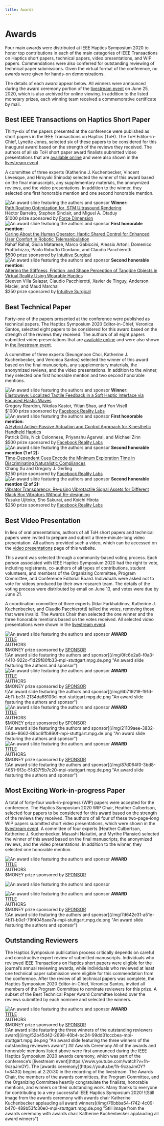 ```yaml
---
title: Awards
---
```

# Awards
Four main awards were distributed at IEEE Haptics Symposium 2020 to honor top contributions in each of the main categories of IEEE Transactions on Haptics short papers, technical papers, video presentations, and WIP papers. Commendations were also conferred for outstanding reviewing of technical paper submissions.  Given the virtual format of the conference, no awards were given for hands-on demonstrations.  

The details of each award appear below.  All winners were announced during the award ceremony portion of the [livestream event](https://www.youtube.com/watch?v=1h-9czaJmOY) on June 25, 2020, which is also archived for online viewing.  In addition to the listed monetary prizes, each winning team received a commemorative certificate by mail.


## Best IEEE Transactions on Haptics Short Paper
Thirty-six of the papers presented at the conference were published as short papers in the IEEE Transactions on Haptics (ToH).  The ToH Editor-in-Chief, Lynette Jones, selected six of these papers to be considered for this inaugural award based on the strength of the reviews they received.  The authors of all six ToH short paper award finalists submitted video presentations that are [available online](https://2020.hapticssymposium.org/program/video-presentations/) and were also shown in the [livestream event](https://www.youtube.com/watch?v=1h-9czaJmOY).

A committee of three experts (Katherine J. Kuchenbecker, Vincent Lévesque, and Hiroyuki Shinoda) selected the winner of this award based on the final manuscripts, any supplementary materials, the anonymized reviews, and the video presentations.  In addition to the winner, they selected one first honorable mention and one second honorable mention.

<div class="w-100 center mw6 pa3 mb1">
<img class="0 ma3" src="/img/95abdaed-3dba-4e07-ad7d-a6418049430a-mpi-stuttgart.mpg.de.png" alt="An award slide featuring the authors and sponsor" />
<strong>Winner:</strong><br><a href="https://doi.org/10.1109/TOH.2019.2963647">Path Routing Optimization for  STM Ultrasound Rendering</a><br>Héctor Barreiro, Stephen Sinclair, and Miguel A. Otaduy <br>$1000 prize sponsored by <a href="http://www.forcedimension.com">Force Dimension</a>
</div>


<div class="w-100 center mw6 pa3 mb1">
<img class="0 ma3" src="/img/db1d82d4-45cb-4098-8466-d54c77419b13-mpi-stuttgart.mpg.de.png" alt="An award slide featuring the authors and sponsor" />
<strong>First honorable mention:</strong><br><a href="https://doi.org/10.1109/TOH.2020.2969662">Caring About the Human Operator: Haptic Shared Control for Enhanced User Comfort in Robotic Telemanipulation</a><br>Rahaf Rahal, Giulia Matarese, Marco Gabiccini, Alessio Artoni, Domenico Prattichizzo, Paolo Robuffo Giordano, and Claudio Pacchierotti <br>$500 prize sponsored by <a href="https://www.intuitive.com/en-us">Intuitive Surgical</a>
</div>


<div class="w-100 center mw6 pa3 mb1">
<img class="0 ma3" src="/img/f2562fb1-5654-419f-b7c3-504adbc35203-mpi-stuttgart.mpg.de.png" alt="An award slide featuring the authors and sponsor" />
<strong>Second honorable mention:</strong><br><a href="https://dx.doi.org/10.1109/TOH.2020.2967389">Altering the Stiffness, Friction, and Shape Perception of Tangible Objects in Virtual Reality Using Wearable Haptics</a><br>Steeven Villa Salazar, Claudio Pacchierotti, Xavier de Tinguy, Anderson Maciel, and Maud Marchal <br>$250 prize sponsored by <a href="https://www.intuitive.com/en-us">Intuitive Surgical</a>
</div>


## Best Technical Paper

Forty-one of the papers presented at the conference were published as technical papers.  The Haptics Symposium 2020 Editor-in-Chief, Veronica Santos, selected eight papers to be considered for this award based on the strength of the reviews they received.  The authors of all eight papers submitted video presentations that are [available online](https://2020.hapticssymposium.org/program/video-presentations/) and were also shown in [the livestream event](https://www.youtube.com/watch?v=1h-9czaJmOY).

A committee of three experts (Seungmoon Choi, Katherine J. Kuchenbecker, and Veronica Santos) selected the winner of this award based on the final manuscripts, any supplementary materials, the anonymized reviews, and the video presentations.  In addition to the winner, they selected one first honorable mention and two second honorable mentions.


<div class="w-100 center mw6 pa3 mb1">
<img class="0 ma3" src="/img/0fc1cbd7-a1a6-4488-b171-0ed6eb3a9ead-mpi-stuttgart.mpg.de.png" alt="An award slide featuring the authors and sponsor" />
<strong> Winner: </strong><br><a href="https://doi.org/10.1109/HAPTICS45997.2020.ras.HAP20.25.aa4d97aa">Elastowave: Localized Tactile Feedback in a Soft Haptic Interface via Focused Elastic Waves</a><br>Gregory Reardon, Nikolas Kastor, Yitian Shao, and Yon Visell<br>$1000 prize sponsored by <a href="https://www.facebook.com/careers/life/facebook-reality-labs-turning-ideas-into-realities">Facebook Reality Labs</a>
</div>


<div class="w-100 center mw6 pa3 mb1">
<img class="0 ma3" src="/img/47aff54e-25e5-48ca-a446-330069532b78-mpi-stuttgart.mpg.de.png" alt="An award slide featuring the authors and sponsor" />
<strong> First honorable mention: </strong><br><a href="https://doi.org/10.1109/HAPTICS45997.2020.ras.HAP20.12.af578b0a">A Hybrid Active-Passive Actuation and Control Approach for Kinesthetic Handheld Haptics</a><br>Patrick Dills, Nick Colonnese, Priyanshu Agarwal, and Michael Zinn<br>$500 prize sponsored by <a href="https://www.facebook.com/careers/life/facebook-reality-labs-turning-ideas-into-realities">Facebook Reality Labs</a>
</div>



<div class="w-100 center mw6 pa3 mb1">
<img class="0 ma3" src="/img/af369802-4b88-43a5-b1ca-5741ec2302ef-mpi-stuttgart.mpg.de.png" alt="An award slide featuring the authors and sponsor" />
<strong> Second honorable mention (1 of 2): </strong><br><a href="https://doi.org/10.1109/HAPTICS45997.2020.ras.HAP20.7.ec43f6a7">Time-Dependent Cues Encode the Minimum Exploration Time in Discriminating Naturalistic Compliances</a><br>Chang Xu and Gregory J. Gerling<br>$250 prize sponsored by <a href="https://www.facebook.com/careers/life/facebook-reality-labs-turning-ideas-into-realities">Facebook Reality Labs</a>
</div>


<div class="w-100 center mw6 pa3 mb1">
<img class="0 ma3" src="/img/ecbe90e1-b9ae-4722-b808-369b13b91917-mpi-stuttgart.mpg.de.png" alt="An award slide featuring the authors and sponsor" />
<strong> Second honorable mention (2 of 2): </strong><br><a href="https://doi.org/10.1109/HAPTICS45997.2020.ras.HAP20.80.00957e94">Vibrator Transparency: Re-using Vibrotactile Signal Assets for Different Black Box Vibrators Without Re-designing</a><br>Yusuke Ujitoko, Sho Sakurai, and Koichi Hirota<br>$250 prize sponsored by <a href="https://www.facebook.com/careers/life/facebook-reality-labs-turning-ideas-into-realities">Facebook Reality Labs</a>
</div>

## Best Video Presentation

In lieu of oral presentations, authors of all ToH short papers and technical papers were invited to prepare and submit a three-minute-long video presentation.  All authors provided such a video, which can be accessed on the [video presentations](https://2020.hapticssymposium.org/program/video-presentations/) page of this website.

This award was selected through a community-based voting process.  Each person associated with IEEE Haptics Symposium 2020 had the right to vote, including registrants, co-authors of all types of contributions, student volunteers, and members of the Organizing Committee, Program Committee, and Conference Editorial Board.  Individuals were asked not to vote for videos produced by their own research team.  The details of the voting process were distributed by email on June 13, and votes were due by June 21.  

A coordination committee of three experts (Ildar Farkhatdinov, Katherine J. Kuchenbecker, and Claudio Pacchierotti) tallied the votes, removing those that were invalid.  The Awards Chair then selected the one winner and the three honorable mentions based on the votes received.  All selected video presentations were shown in the [livestream event](https://www.youtube.com/watch?v=1h-9czaJmOY).

<div class="w-100 center mw6 pa3 mb1">
<img class="0 ma3" src="IMAGE" alt="An award slide featuring the authors and sponsor" />
<strong> AWARD </strong><br><a href="LINK">TITLE</a><br>AUTHORS<br>$MONEY prize sponsored by <a href="LINK">SPONSOR</a>
</div>
![An award slide featuring the authors and sponsor](/img/0fc6e2a8-f0a3-4410-922c-f1d29f80fb33-mpi-stuttgart.mpg.de.png "An award slide featuring the authors and sponsor")

<div class="w-100 center mw6 pa3 mb1">
<img class="0 ma3" src="IMAGE" alt="An award slide featuring the authors and sponsor" />
<strong> AWARD </strong><br><a href="LINK">TITLE</a><br>AUTHORS<br>$MONEY prize sponsored by <a href="LINK">SPONSOR</a>
</div>
![An award slide featuring the authors and sponsor](/img/6b719219-f91d-4bf1-bc3f-2134da68103d-mpi-stuttgart.mpg.de.png "An award slide featuring the authors and sponsor")

<div class="w-100 center mw6 pa3 mb1">
<img class="0 ma3" src="IMAGE" alt="An award slide featuring the authors and sponsor" />
<strong> AWARD </strong><br><a href="LINK">TITLE</a><br>AUTHORS<br>$MONEY prize sponsored by <a href="LINK">SPONSOR</a>
</div>
![An award slide featuring the authors and sponsor](/img/21109aee-3832-48de-8662-86bc6ffb860f-mpi-stuttgart.mpg.de.png "An award slide featuring the authors and sponsor")


<div class="w-100 center mw6 pa3 mb1">
<img class="0 ma3" src="IMAGE" alt="An award slide featuring the authors and sponsor" />
<strong> AWARD </strong><br><a href="LINK">TITLE</a><br>AUTHORS<br>$MONEY prize sponsored by <a href="LINK">SPONSOR</a>
</div>
![An award slide featuring the authors and sponsor](/img/87d064f0-3bd8-4651-9f3c-51d37f5b7c20-mpi-stuttgart.mpg.de.png "An award slide featuring the authors and sponsor")


## Most Exciting Work-in-progress Paper
A total of forty-four work-in-progress (WIP) papers were accepted for the conference.  The Haptics Symposium 2020 WIP Chair, Heather Culbertson, selected four papers to be considered for this award based on the strength of the reviews they received.  The authors of all four of these two-page-long WIP papers submitted short video presentations, which were shown in the [livestream event](https://www.youtube.com/watch?v=1h-9czaJmOY).
A committee of four experts (Heather Culbertson, Katherine J. Kuchenbecker, Masashi Nakatini, and Myrthe Plansier) selected the winner of this award based on the final manuscripts, the anonymized reviews, and the video presentations. In addition to the winner, they selected one honorable mention.
<div class="w-100 center mw6 pa3 mb1">
<img class="0 ma3" src="IMAGE" alt="An award slide featuring the authors and sponsor" />
<strong> AWARD </strong><br><a href="LINK">TITLE</a><br>AUTHORS<br>$MONEY prize sponsored by <a href="LINK">SPONSOR</a>
</div>

![An award slide featuring the authors and sponsor](/img/74e8b6b1-362f-4362-85a0-1e5cab20924f-mpi-stuttgart.mpg.de.png "An award slide featuring the authors and sponsor")

<div class="w-100 center mw6 pa3 mb1">
<img class="0 ma3" src="IMAGE" alt="An award slide featuring the authors and sponsor" />
<strong> AWARD </strong><br><a href="LINK">TITLE</a><br>AUTHORS<br>$MONEY prize sponsored by <a href="LINK">SPONSOR</a>
</div>
![An award slide featuring the authors and sponsor](/img/7d642e31-a51e-4b11-b0e1-79f4045aee7a-mpi-stuttgart.mpg.de.png "An award slide featuring the authors and sponsor")


## Outstanding Reviewers
The Haptics Symposium publication process critically depends on careful and constructive expert review of submitted manuscripts.  Individuals who reviewed IEEE Transactions on Haptics short papers were eligible for the journal’s annual reviewing awards, while individuals who reviewed at least one technical paper submission were eligible for this commendation from the conference.
After the review of all technical papers was complete, the Haptics Symposium 2020 Editor-in-Chief, Veronica Santos, invited all members of the Program Committee to nominate reviewers for this prize.  A subset of the Best Technical Paper Award Committee looked over the reviews submitted by each nominee and selected the winners.
<div class="w-100 center mw6 pa3 mb1">
<img class="0 ma3" src="IMAGE" alt="An award slide featuring the authors and sponsor" />
<strong> AWARD </strong><br><a href="LINK">TITLE</a><br>AUTHORS<br>$MONEY prize sponsored by <a href="LINK">SPONSOR</a>
</div>
![An award slide featuring the three winners of the outstanding reviewers award](/img/52b45d42-2698-40b4-bc24-99dd31cccbea-mpi-stuttgart.mpg.de.png "An award slide featuring the three winners of the outstanding reviewers award")
## Awards Ceremony
All of the awards and honorable mentions listed above were first announced during the IEEE Haptics Symposium 2020 awards ceremony, which was part of the conference’s [livestream event](https://www.youtube.com/watch?v=1h-9czaJmOY).  The [awards ceremony](https://youtu.be/1h-9czaJmOY?t=8430) begins at 2:20:30 in the recording of the livestream.
The Awards Chair, the members of the awards committees, the Program Committee, and the Organizing Committee heartily congratulate the finalists, honorable mentions, and winners on their outstanding work.  Many thanks to everyone for contributing to a very successful IEEE Haptics Symposium 2020!
![Still image from the awards ceremony with awards chair Katherine Kuchenbecker applauding all award winners](/img/76bbba54-f742-4c09-b470-489b53fc30e0-mpi-stuttgart.mpg.de.png "Still image from the awards ceremony with awards chair Katherine Kuchenbecker applauding all award winners")
